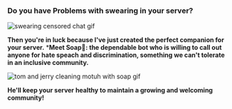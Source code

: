 ### Do you have Problems with swearing in your server?

![swearing censored chat gif](https://media3.giphy.com/media/v1.Y2lkPTc5MGI3NjExdXRpenVxbG9qZGllZWtxYWY4bG8zanBsZ3JtNWdkejN2ODI1M2NlcCZlcD12MV9pbnRlcm5hbF9naWZfYnlfaWQmY3Q9cw/o5WCiRTinBST6finaV/giphy.webp)

**Then you're in luck because I've just created the perfect companion for your server.**
***Meet Soap🧼: the dependable bot who is willing to call out anyone for hate speach and discrimination, something we can't tolerate in an inclusive community.**

![tom and jerry cleaning motuh with soap gif](https://media.tenor.com/RbOWIwfiCiwAAAAM/wash-mouth.gif)

**He'll keep your server healthy to maintain a growing and welcoming community!**
